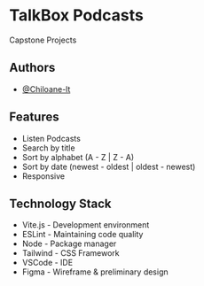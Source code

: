 
# TalkBox Podcasts

Capstone Projects



## Authors

- [@Chiloane-lt](https://github.com/Chiloane-lt)


## Features

- Listen Podcasts
- Search by title
- Sort by alphabet (A - Z | Z - A)
- Sort by date (newest - oldest | oldest - newest)
- Responsive


## Technology Stack

- Vite.js - Development environment
- ESLint - Maintaining code quality
- Node -  Package manager
- Tailwind - CSS Framework
- VSCode - IDE
- Figma - Wireframe & preliminary design